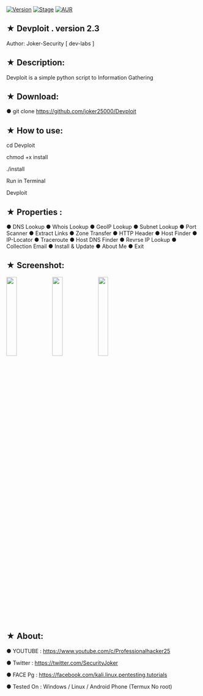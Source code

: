 [![Version](https://img.shields.io/badge/Devploit-v2.3-brightgreen.svg?maxAge=259200)]()
[![Stage](https://img.shields.io/badge/Release-Stable-brightgreen.svg)]()
[![AUR](https://img.shields.io/aur/license/yaourt.svg)]()
## ★ Devploit . version 2.3

   Author: Joker-Security [ dev-labs ]

## ★ Description:

Devploit is a simple python script to Information Gathering 

## ★ Download:

● git clone https://github.com/joker25000/Devploit

## ★ How to use:

cd Devploit

chmod +x install

./install

Run in Terminal 

Devploit

## ★ Properties :

● DNS Lookup 
● Whois Lookup
● GeoIP Lookup
● Subnet Lookup
● Port Scanner
● Extract Links 
● Zone Transfer
● HTTP Header
● Host Finder
● IP-Locator
● Traceroute
● Host DNS Finder
● Revrse IP Lookup
● Collection Email
● Install & Update
● About Me 
● Exit

## ★ Screenshot:

<img src="https://i.imgur.com/k0XG34B.png" width="23%"></img> <img src="https://i.imgur.com/vvgOEw1.png" width="23%"></img> <img src="https://i.imgur.com/B3rOz5B.png" width="23%"></img> 

## ★ About:

● YOUTUBE : https://www.youtube.com/c/Professionalhacker25

● Twitter : https://twitter.com/SecurityJoker

● FACE Pg : https://facebook.com/kali.linux.pentesting.tutorials

● Tested On : Windows / Linux / Android Phone (Termux No root)


